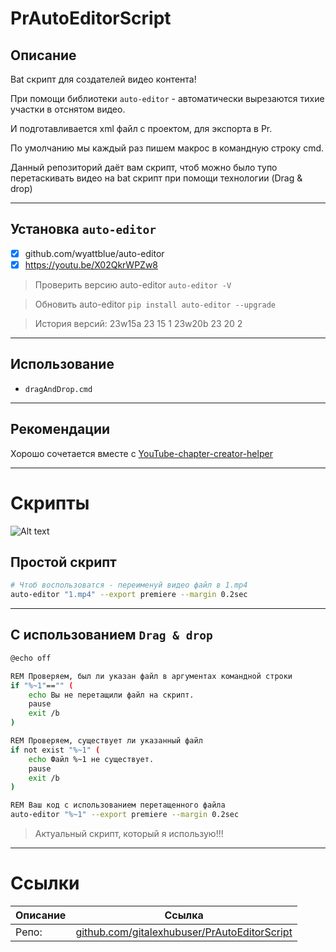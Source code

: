# PrAutoEditorScript

## Описание

Bat скрипт для создателей видео контента!

При помощи библиотеки `auto-editor` - автоматически вырезаются тихие участки в отснятом видео.

И подготавливается xml файл с проектом, для экспорта в Pr.

По умолчанию мы каждый раз пишем макрос в командную строку cmd.

Данный репозиторий даёт вам скрипт, чтоб можно было тупо
перетаскивать видео на bat скрипт при помощи технологии (Drag & drop)

---

## Установка `auto-editor`

- [x] github.com/wyattblue/auto-editor
- [x] https://youtu.be/X02QkrWPZw8

> Проверить версию auto-editor `auto-editor -V`

> Обновить auto-editor `pip install auto-editor --upgrade`

> История версий:
> 23w15a 23 15 1
> 23w20b 23 20 2

---

## Использование

- `dragAndDrop.cmd`

---

## Рекомендации

Хорошо сочетается вместе с [YouTube-chapter-creator-helper](https://github.com/gitalexhubuser/YouTube-chapter-creator-helper)

---

# Скрипты

![Alt text](.Images/image.png)

## Простой скрипт

```bash
# Чтоб воспользоватся - переименуй видео файл в 1.mp4
auto-editor "1.mp4" --export premiere --margin 0.2sec
```

---

## С использованием `Drag & drop`

```bash
@echo off

REM Проверяем, был ли указан файл в аргументах командной строки
if "%~1"=="" (
    echo Вы не перетащили файл на скрипт.
    pause
    exit /b
)

REM Проверяем, существует ли указанный файл
if not exist "%~1" (
    echo Файл %~1 не существует.
    pause
    exit /b
)

REM Ваш код с использованием перетащенного файла
auto-editor "%~1" --export premiere --margin 0.2sec
```

> Актуальный скрипт, который я использую!!!

---

# Ссылки
| Описание | Ссылка |
| ------ | ------ |
Репо: | [github.com/gitalexhubuser/PrAutoEditorScript](https://github.com/gitalexhubuser/PrAutoEditorScript)
